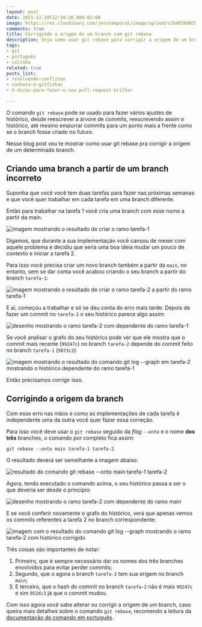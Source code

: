 ```yaml
---
layout: post
date: 2021-12-29T12:34:20.000-02:00
image: https://res.cloudinary.com/jesstemporal/image/upload/v1640360835/covers/colinha_igmf4s.png
comments: true
title: Corrigindo a origem de um branch com git rebase
description: Veja como usar git rebase para corrigir a origem de um branch
tags:
- git
- português
- colinha
related: true
posts_list:
- resolvendo-conflitos
- conheca-o-gitfichas
- 5-dicas-para-fazer-o-seu-pull-request-brilhar

---
```

O comando `git rebase` pode se usado para fazer vários ajustes de histórico, desde reescrever a árvore de commits, reescrevendo assim o histórico, até mesmo empurrar commits para um ponto mais a frente como se o branch fosse criado no futuro.

Nesse blog post vou te mostrar como usar git rebase pra corrigir a origem de um determinado branch.

## Criando uma branch a partir de um branch incorreto

Suponha que você você tem duas tarefas para fazer nas próximas semanas e que você quer trabalhar em cada tarefa em uma branch diferente.

Então para trabalhar na tarefa 1 você cria uma branch com esse nome a partir da main.

![imagem mostrando o resultado de criar o ramo tarefa-1](https://res.cloudinary.com/jesstemporal/image/upload/v1640805545/git-rebase-ajustar-origem/git-rebase-origem-fig-1_lidxjj.png)

Digamos, que durante a sua implementação você cansou de mexer com aquele problema e decidiu que seria uma boa ideia mudar um pouco de contexto e iniciar a tarefa 2.

Para isso você precisa criar um novo branch também a partir da `main`, no entanto, sem se dar conta você acabou criando o seu branch a partir do branch `tarefa-1`:

![imagem mostrando o resultado de criar o ramo tarefa-2 a partir do ramo tarefa-1](https://res.cloudinary.com/jesstemporal/image/upload/v1640805545/git-rebase-ajustar-origem/git-rebase-origem-fig-2_p7p989.png)

E aí, começou a trabalhar e só se deu conta do erro mais tarde. Depois de fazer um commit no `tarefa-2` o seu histórico parece algo assim:

![desenho mostrando o ramo tarefa-2 com dependente do ramo tarefa-1](https://res.cloudinary.com/jesstemporal/image/upload/v1640805546/git-rebase-ajustar-origem/git-rebase-origem-fig-3_pmml6j.jpg)

Se você analisar o grafo do seu histórico pode ver que ele mostra que o commit mais recente (`99247c`) no branch `tarefa-2` depende do commit feito no branch `tarefa-1` (`5873c2`):

![imagem mostrando o resultado do comando git log --graph em tarefa-2 mostrando o histórico dependente do ramo tarefa-1](https://res.cloudinary.com/jesstemporal/image/upload/v1640805546/git-rebase-ajustar-origem/git-rebase-origem-fig-4_cokmgg.png)

Então precisamos corrigir isso.

## Corrigindo a origem da branch

Com esse erro nas mãos e como as implementações de cada tarefa é independente uma da outra você quer fazer essa correção.

Para isso você deve usar o `git rebase` seguido da *flag* `--onto` e o nome **dos três** branches, o comando por completo fica assim:

```console
git rebase --onto main tarefa-1 tarefa-2
```

O resultado deverá ser semelhante a imagem abaixo:

![resultado do comando git rebase --onto main tarefa-1 tarefa-2](https://res.cloudinary.com/jesstemporal/image/upload/v1640805545/git-rebase-ajustar-origem/git-rebase-origem-fig-5_h8fq1z.png)

Agora, tendo executado o comando acima, o seu histórico passa a ser o que deveria ser desde o princípio:

![desenho mostrando o ramo tarefa-2 com dependente do ramo main](https://res.cloudinary.com/jesstemporal/image/upload/v1640805545/git-rebase-ajustar-origem/git-rebase-origem-fig-6_dgwv21.jpg)

E se você conferir novamente o grafo do histórico, verá que apenas vemos os commits referentes a tarefa 2 no branch correspondente:

![imagem com o resultado do comando git log --graph mostrando o ramo tarefa-2 com histórico corrigido](https://res.cloudinary.com/jesstemporal/image/upload/v1640805545/git-rebase-ajustar-origem/git-rebase-origem-fig-7_feft7i.png)

Três coisas são importantes de notar:

1. Primeiro, que é sempre necessário dar os nomes dos três branches envolvidos para evitar perder commits;
1. Segundo, que o agora o branch `tarefa-2` tem sua origem no branch `main`;
1. E terceiro, que o hash do commit no branch `tarefa-2` não é mais `99247c` e sim `952dc3` já que o commit mudou.

Com isso agora você sabe alterar ou corrigir a origem de um branch, caso queira mais detalhes sobre o comando `git rebase`, recomendo a leitura da [documentação do comando em português](https://git-scm.com/docs/git-rebase/pt_BR). 